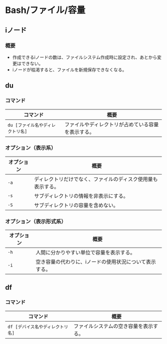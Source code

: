 # Bash/ファイル/容量

## iノード

### 概要

- 作成できるiノードの数は、ファイルシステム作成時に設定され、あとから変更はできない。
- iノードが枯渇すると、ファイルを新規保存できなくなる。

## du

### コマンド

| コマンド                          | 概要                                               |
| --------------------------------- | -------------------------------------------------- |
| `du [ファイル名やディレクトリ名]` | ファイルやディレクトリが占めている容量を表示する。 |

### オプション（表示系）

| オプション | 概要                                                         |
| ---------- | ------------------------------------------------------------ |
| `-a`       | ディレクトリだけでなく、ファイルのディスク使用量も表示する。 |
| `-s`       | サブディレクトリの情報を非表示にする。                       |
| `-S`       | サブディレクトリの容量を含めない。                           |

### オプション（表示形式系）

| オプション | 概要                                                    |
| ---------- | ------------------------------------------------------- |
| `-h`       | 人間に分かりやすい単位で容量を表示する。                |
| `-i`       | 空き容量の代わりに、iノードの使用状況について表示する。 |

## df

### コマンド

| コマンド                          | 概要                                   |
| --------------------------------- | -------------------------------------- |
| `df [デバイス名やディレクトリ名]` | ファイルシステムの空き容量を表示する。 |
